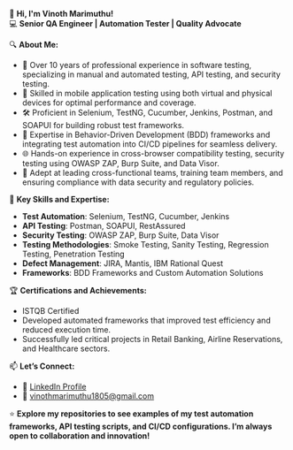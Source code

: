 👋 **Hi, I'm Vinoth Marimuthu!**  
💻 **Senior QA Engineer | Automation Tester | Quality Advocate**  

🔍 **About Me:**  
- 🎯 Over 10 years of professional experience in software testing, specializing in manual and automated testing, API testing, and security testing.  
- 📱 Skilled in mobile application testing using both virtual and physical devices for optimal performance and coverage.  
- 🛠️ Proficient in Selenium, TestNG, Cucumber, Jenkins, Postman, and SOAPUI for building robust test frameworks.  
- 🧪 Expertise in Behavior-Driven Development (BDD) frameworks and integrating test automation into CI/CD pipelines for seamless delivery.  
- 🌐 Hands-on experience in cross-browser compatibility testing, security testing using OWASP ZAP, Burp Suite, and Data Visor.  
- 👥 Adept at leading cross-functional teams, training team members, and ensuring compliance with data security and regulatory policies.

📂 **Key Skills and Expertise:**  
- **Test Automation**: Selenium, TestNG, Cucumber, Jenkins  
- **API Testing**: Postman, SOAPUI, RestAssured  
- **Security Testing**: OWASP ZAP, Burp Suite, Data Visor  
- **Testing Methodologies**: Smoke Testing, Sanity Testing, Regression Testing, Penetration Testing  
- **Defect Management**: JIRA, Mantis, IBM Rational Quest  
- **Frameworks**: BDD Frameworks and Custom Automation Solutions  

🏆 **Certifications and Achievements:**  
- ISTQB Certified  
- Developed automated frameworks that improved test efficiency and reduced execution time.  
- Successfully led critical projects in Retail Banking, Airline Reservations, and Healthcare sectors.

📫 **Let’s Connect:**  
- 🔗 [LinkedIn Profile](https://www.linkedin.com/in/vinoth-marimuthu-qa-engineer/)  
- 📧 vinothmarimuthu1805@gmail.com  

⭐ **Explore my repositories to see examples of my test automation frameworks, API testing scripts, and CI/CD configurations. I’m always open to collaboration and innovation!**

